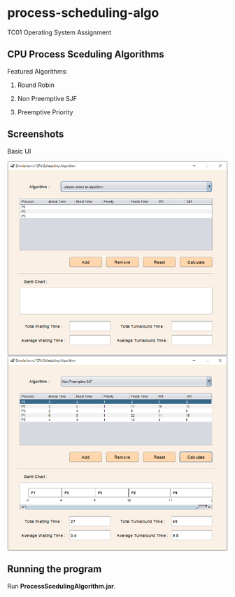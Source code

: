 # process-scheduling-algo
TC01 Operating System Assignment



<h2>
    CPU Process Sceduling Algorithms
</h2>

Featured Algorithms:

1. Round Robin

2. Non Preemptive SJF

3. Preemptive Priority

   

<h2>
    Screenshots
</h2>

Basic UI


<img align="center" src="https://github.com/BingQuanChua/process-scheduling-algo/blob/master/ProcessScheduling/screenshot/ss1.PNG">

<img align="center" src="https://github.com/BingQuanChua/process-scheduling-algo/blob/master/ProcessScheduling/screenshot/ss2.PNG">


<h2>
  Running the program
</h2>

Run **ProcessScedulingAlgorithm.jar**.

